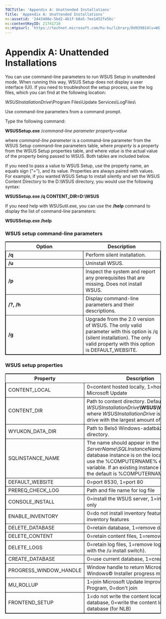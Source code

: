 ```yaml
---
TOCTitle: 'Appendix A: Unattended Installations'
Title: 'Appendix A: Unattended Installations'
ms:assetid: '2443408e-5bd2-4b1f-b0a5-7ee1452fe5bc'
ms:contentKeyID: 21741710
ms:mtpsurl: 'https://technet.microsoft.com/hu-hu/library/Dd939814(v=WS.10)'
---
```


Appendix A: Unattended Installations
====================================

You can use command-line parameters to run WSUS Setup in unattended mode. When running this way, WSUS Setup does not display a user interface (UI). If you need to troubleshoot the setup process, use the log files, which you can find at the following location:

*WSUSInstallationDrive*\\Program Files\\Update Services\\LogFiles\\

Use command-line parameters from a command prompt.

Type the following command:

**WSUSSetup.exe** /*command-line parameter property=value*

where *command-line parameter* is a command-line parameter from the WSUS Setup command-line parameters table, where *property* is a property from the WSUS Setup properties table, and where *value* is the actual value of the property being passed to WSUS. Both tables are included below.

If you need to pass a value to WSUS Setup, use the property name, an equals sign ("="), and its value. Properties are always paired with values. For example, if you wanted WSUS Setup to install silently and set the WSUS Content Directory to the D:\\WSUS directory, you would use the following syntax:

**WSUSSetup.exe /q CONTENT\_DIR=D:\\WSUS**

If you need help with WSUSutil.exe, you can use the **/help** command to display the list of command-line parameters:

**WSUSSetup.exe /help**

### WSUS setup command-line parameters

 
<table style="border:1px solid black;">
<colgroup>
<col width="50%" />
<col width="50%" />
</colgroup>
<thead>
<tr class="header">
<th>Option</th>
<th>Description</th>
</tr>
</thead>
<tbody>
<tr class="odd">
<td style="border:1px solid black;"><strong>/q</strong></td>
<td style="border:1px solid black;">Perform silent installation.</td>
</tr>
<tr class="even">
<td style="border:1px solid black;"><strong>/u</strong></td>
<td style="border:1px solid black;">Uninstall WSUS.</td>
</tr>
<tr class="odd">
<td style="border:1px solid black;"><strong>/p</strong></td>
<td style="border:1px solid black;">Inspect the system and report any prerequisites that are missing. Does not install WSUS.</td>
</tr>
<tr class="even">
<td style="border:1px solid black;"><strong>/?, /h</strong></td>
<td style="border:1px solid black;">Display command-line parameters and their descriptions.</td>
</tr>
<tr class="odd">
<td style="border:1px solid black;"><strong>/g</strong></td>
<td style="border:1px solid black;">Upgrade from the 2.0 version of WSUS. The only valid parameter with this option is /q (silent installation). The only valid property with this option is DEFAULT_WEBSITE.</td>
</tr>
</tbody>
</table>
  
### WSUS setup properties

 
<table style="border:1px solid black;">
<colgroup>
<col width="50%" />
<col width="50%" />
</colgroup>
<thead>
<tr class="header">
<th>Property</th>
<th>Description</th>
</tr>
</thead>
<tbody>
<tr class="odd">
<td style="border:1px solid black;">CONTENT_LOCAL</td>
<td style="border:1px solid black;">0=content hosted locally, 1=host on Microsoft Update</td>
</tr>
<tr class="even">
<td style="border:1px solid black;">CONTENT_DIR</td>
<td style="border:1px solid black;">Path to content directory. Default is <em>WSUSInstallationDrive</em><strong>\WSUS\WSUSContent</strong>, where <em>WSUSInstallationDrive</em> is the local drive with the largest amount of free space.</td>
</tr>
<tr class="odd">
<td style="border:1px solid black;">WYUKON_DATA_DIR</td>
<td style="border:1px solid black;">Path to Belső Windows-adatbázis data directory.</td>
</tr>
<tr class="even">
<td style="border:1px solid black;">SQLINSTANCE_NAME</td>
<td style="border:1px solid black;">The name should appear in the format <em>ServerName</em>\<em>SQLInstanceName</em>. If the database instance is on the local machine, use the %COMPUTERNAME% environment variable. If an existing instance is not present, the default is %COMPUTERNAME%\WSUS.</td>
</tr>
<tr class="odd">
<td style="border:1px solid black;">DEFAULT_WEBSITE</td>
<td style="border:1px solid black;">0=port 8530, 1=port 80</td>
</tr>
<tr class="even">
<td style="border:1px solid black;">PREREQ_CHECK_LOG</td>
<td style="border:1px solid black;">Path and file name for log file</td>
</tr>
<tr class="odd">
<td style="border:1px solid black;">CONSOLE_INSTALL</td>
<td style="border:1px solid black;">0=install the WSUS server, 1=install console only</td>
</tr>
<tr class="even">
<td style="border:1px solid black;">ENABLE_INVENTORY</td>
<td style="border:1px solid black;">0=do not install inventory features, 1=install inventory features</td>
</tr>
<tr class="odd">
<td style="border:1px solid black;">DELETE_DATABASE</td>
<td style="border:1px solid black;">0=retain database, 1=remove database</td>
</tr>
<tr class="even">
<td style="border:1px solid black;">DELETE_CONTENT</td>
<td style="border:1px solid black;">0=retain content files, 1=remove content files</td>
</tr>
<tr class="odd">
<td style="border:1px solid black;">DELETE_LOGS</td>
<td style="border:1px solid black;">0=retain log files, 1=remove log files (used with the /u install switch).</td>
</tr>
<tr class="even">
<td style="border:1px solid black;">CREATE_DATABASE</td>
<td style="border:1px solid black;">0=use current database, 1=create database</td>
</tr>
<tr class="odd">
<td style="border:1px solid black;">PROGRESS_WINDOW_HANDLE</td>
<td style="border:1px solid black;">Window handle to return Microsoft© Windows© Installer progress messages.</td>
</tr>
<tr class="even">
<td style="border:1px solid black;">MU_ROLLUP</td>
<td style="border:1px solid black;">1=join Microsoft Update Improvement Program, 0=don't join</td>
</tr>
<tr class="odd">
<td style="border:1px solid black;">FRONTEND_SETUP</td>
<td style="border:1px solid black;">1=do not write the content location to the database, 0=write the content location to the database (for NLB)</td>
</tr>
</tbody>
</table>
